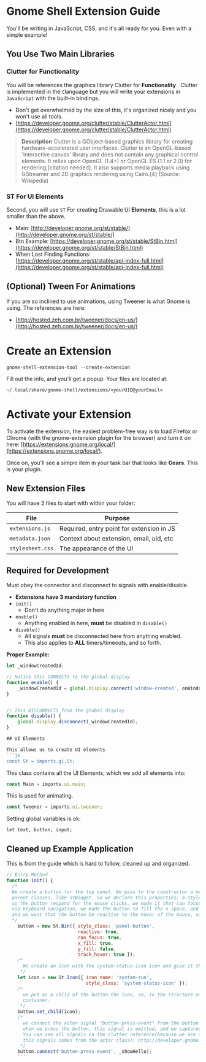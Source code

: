 # Gnome Shell Extension Guide

You'll be writing in JavaScript, CSS, and it's all ready for you. Even
with a simple example!

## You Use Two Main Libraries

### Clutter for Functionality
You will be references the graphics library Clutter for **Functionality** .
Clutter is implemented in the `C`language but you will write your 
extensions in `JavaScript` with the built-in bindings.

- Don't get overwhelmed by the size of this, it's organized nicely and you won't use all tools.
- [https://developer.gnome.org/clutter/stable/ClutterActor.html](https://developer.gnome.org/clutter/stable/ClutterActor.html)

> **Description** Clutter is a GObject-based graphics library for 
> creating hardware-accelerated user interfaces. Clutter is an OpenGL-based 'interactive canvas' library and does not contain any graphical control elements. It relies upon OpenGL (1.4+) or OpenGL ES (1.1 or 2.0) for rendering,[citation needed]. It also supports media playback using GStreamer and 2D graphics rendering using Cairo.[4]
> (Source: Wikipedia)

### ST For UI Elements
Second, you will use `ST` For creating Drawable UI **Elements**, this is a lot smaller than the above.

- Main: [http://developer.gnome.org/st/stable/](http://developer.gnome.org/st/stable/)
- Btn Example: [https://developer.gnome.org/st/stable/StBin.html](https://developer.gnome.org/st/stable/StBin.html)
- When Lost Finding Functions: [https://developer.gnome.org/st/stable/api-index-full.html](https://developer.gnome.org/st/stable/api-index-full.html)

## (Optional) Tween For Animations 
If you are so inclined to use animations, using Tweener is what Gnome is using. The references are here:

- [http://hosted.zeh.com.br/tweener/docs/en-us/](http://hosted.zeh.com.br/tweener/docs/en-us/)

# Create an Extension
```
gnome-shell-extension-tool --create-extension
``` 

Fill out the info, and you'll get a popup. Your files are located at:

```
~/.local/share/gnome-shell/extensions/<yourUID@yourEmail>
```

# Activate your Extension

To activate the extension, the easiest problem-free way is to load 
Firefox or Chrome (with the gnome-extension plugin for the browser) and 
turn it on here: [https://extensions.gnome.org/local/](https://extensions.gnome.org/local/).

Once on, you'll see a simple item in your task bar that looks like **Gears**. This
is your plugin.

## New Extension Files

You will have 3 files to start with within your folder:

| File              | Purpose                                    |
| ----------------- | ------------------------------------------ |
| `extensions.js`   | Required, entry point for extension in JS  |
| `metadata.json`   | Context about extension, email, uid, etc   |
| `stylesheet.css`  | The appearance of the UI |

## Required for Development

Must obey the connector and disconnect to signals with enable/disable.

- **Extensions have 3 mandatory function**
- `init()`
  - Don't do anything major in here
- `enable()`
  - Anything enabled in here, **must** be disabled in `disable()`
- `disable()`
  - All signals **must** be disconnected here from anything enabled.
  - This also applies to **ALL** timers/timeouts, and so forth.

**Proper Example:**

```js
let _windowCreatedId;

// Notice this CONNECTS to the global display
function enable() {
    _windowCreatedId = global.display.connect('window-created', onWindowCreated);
}


// This DISCONNECTS from the global display
function disable() {
    global.display.disconnect(_windowCreatedId);
}

## UI Elements

This allows us to create UI elements
```js
const St = imports.gi.St;
```

This class contains all the UI Elements, which we add all elements into:
```js
const Main = imports.ui.main;
```

This is used for animating.
```js
const Tweener = imports.ui.tweener;
```

Setting global variables is ok:
```
let text, button, input;
```

## Cleaned up Example Application 
This is from the guide which is hard to follow, cleaned up and organized.

```js
// Entry Method
function init() {
  /*
  We create a button for the top panel. We pass to the constructor a map of properties, properties from St.bin and its
  parent classes, like stWidget. So we declare this properties: a style class(from css theming of gnome shell), we made it reactive
  so the button respond for the mouse clicks, we made it that can focus, so marks the button as being able to receive keyboard focus
  via keyboard navigation, we made the button to fill the x space, and we don't want to fill the y space, so we set the values trues and false respectively
  and we want that the button be reactive to the hover of the mouse, so we set the value of the track_hover property to true.
  */
    button = new St.Bin({ style_class: 'panel-button',
                          reactive: true,
                          can_focus: true,
                          x_fill: true,
                          y_fill: false,
                          track_hover: true });
    /*
      We create an icon with the system-status-icon icon and give it the name "system-run"
     */
    let icon = new St.Icon({ icon_name: 'system-run',
                             style_class: 'system-status-icon' });
    /*
      we put as a child of the button the icon, so, in the structure of actors we have the icon inside the button that is a
      container.
     */
    button.set_child(icon);
    /*
      we connect the actor signal "button-press-event" from the button to the funcion _showHello. In this manner,
      when we press the button, this signal is emitted, and we captured it and execute the _showHello function.
      You can see all signals in the clutter reference(because we are using St that implements actors from clutter, and
      this signals comes from the actor class): http://developer.gnome.org/clutter/stable/ClutterActor.html#ClutterActor.signals
     */
    button.connect('button-press-event', _showHello);
    ```
